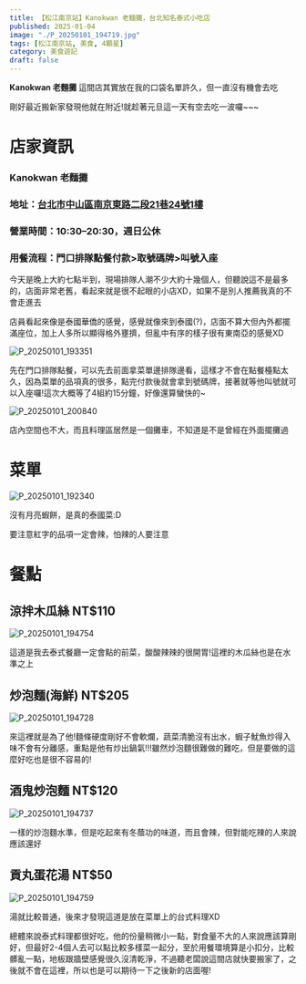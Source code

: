 ```yaml
---
title: 【松江南京站】Kanokwan 老麵攤，台北知名泰式小吃店
published: 2025-01-04
image: "./P_20250101_194719.jpg"
tags: [松江南京站, 美食, 4顆星]
category: 美食遊記
draft: false
---
```


**Kanokwan 老麵攤** 這間店其實放在我的口袋名單許久，但一直沒有機會去吃

剛好最近搬新家發現他就在附近!就趁著元旦這一天有空去吃一波囉~~~

# 店家資訊

### Kanokwan 老麵攤
### 地址：<a href="https://maps.app.goo.gl/4rcAu3B4c5B2ZFJEA" target="_blank">台北市中山區南京東路二段21巷24號1樓</a>
### 營業時間：10:30–20:30，週日公休
### 用餐流程：門口排隊點餐付款>取號碼牌>叫號入座

今天是晚上大約七點半到，現場排隊人潮不少大約十幾個人，但聽說這不是最多的，店面非常老舊，看起來就是很不起眼的小店XD，如果不是別人推薦我真的不會走進去

店員看起來像是泰國華僑的感覺，感覺就像來到泰國(?)，店面不算大但內外都擺滿座位，加上人多所以顯得格外壅擠，但亂中有序的樣子很有東南亞的感覺XD

![P_20250101_193351](./P_20250101_193351.jpg)

先在門口排隊點餐，可以先去前面拿菜單邊排隊邊看，這樣才不會在點餐檯點太久，因為菜單的品項真的很多，點完付款後就會拿到號碼牌，接著就等他叫號就可以入座囉!這次大概等了4組約15分鐘，好像還算蠻快的~

![P_20250101_200840](./P_20250101_200840.jpg)

店內空間也不大，而且料理區居然是一個攤車，不知道是不是曾經在外面擺攤過

# 菜單

![P_20250101_192340](./P_20250101_192340.jpg)

沒有月亮蝦餅，是真的泰國菜:D

要注意紅字的品項一定會辣，怕辣的人要注意

# 餐點

## 涼拌木瓜絲 NT$110
![P_20250101_194754](./P_20250101_194754.jpg)

這道是我去泰式餐廳一定會點的前菜，酸酸辣辣的很開胃!這裡的木瓜絲也是在水準之上

## 炒泡麵(海鮮) NT$205
![P_20250101_194728](./P_20250101_194728.jpg)

來這裡就是為了他!麵條硬度剛好不會軟爛，蔬菜清脆沒有出水，蝦子魷魚炒得入味不會有分離感，重點是他有炒出鍋氣!!!雖然炒泡麵很難做的難吃，但是要做的這麼好吃也是很不容易的!

## 酒鬼炒泡麵 NT$120
![P_20250101_194737](./P_20250101_194737.jpg)

一樣的炒泡麵水準，但是吃起來有冬蔭功的味道，而且會辣，但對能吃辣的人來說應該還好

## 貢丸蛋花湯 NT$50
![P_20250101_194759](./P_20250101_194759.jpg)

湯就比較普通，後來才發現這道是放在菜單上的台式料理XD

總體來說泰式料理都很好吃，他的份量稍微小一點，對食量不大的人來說應該算剛好，但最好2-4個人去可以點比較多樣菜一起分，至於用餐環境算是小扣分，比較髒亂一點，地板跟牆壁感覺很久沒清乾淨，不過聽老闆說這間店就快要搬家了，之後就不會在這裡，所以也是可以期待一下之後新的店面喔!